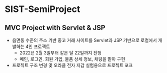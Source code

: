 # SIST-SemiProject

## MVC Project with Servlet & JSP

- 읍면동 수준의 주소 기반 중고 거래 사이트를 Servlet과 JSP 기반으로 로컬에서 개발하는 4인 프로젝트
	+ 2022년 2월 3일부터 같은 달 22일까지 진행
	+ 메인, 로그인, 회원 가입, 물품 상세 정보, 채팅을 맡아 구현
- 프로젝트 구조 변경 및 오라클 전자 지갑 실험용으로 프로젝트 포크
